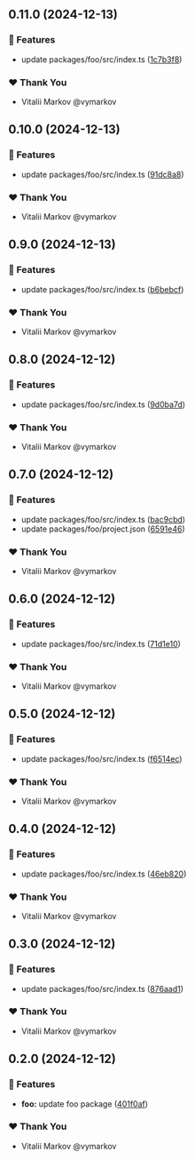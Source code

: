 ## 0.11.0 (2024-12-13)

### 🚀 Features

- update packages/foo/src/index.ts ([1c7b3f8](https://github.com/lazy-orange/nx-workspace-v20/commit/1c7b3f8))

### ❤️ Thank You

- Vitalii Markov @vymarkov

## 0.10.0 (2024-12-13)

### 🚀 Features

- update packages/foo/src/index.ts ([91dc8a8](https://github.com/lazy-orange/nx-workspace-v20/commit/91dc8a8))

### ❤️ Thank You

- Vitalii Markov @vymarkov

## 0.9.0 (2024-12-13)

### 🚀 Features

- update packages/foo/src/index.ts ([b6bebcf](https://github.com/lazy-orange/nx-workspace-v20/commit/b6bebcf))

### ❤️ Thank You

- Vitalii Markov @vymarkov

## 0.8.0 (2024-12-12)

### 🚀 Features

- update packages/foo/src/index.ts ([9d0ba7d](https://github.com/lazy-orange/nx-workspace-v20/commit/9d0ba7d))

### ❤️ Thank You

- Vitalii Markov @vymarkov

## 0.7.0 (2024-12-12)

### 🚀 Features

- update packages/foo/src/index.ts ([bac9cbd](https://github.com/lazy-orange/nx-workspace-v20/commit/bac9cbd))
- update packages/foo/project.json ([6591e46](https://github.com/lazy-orange/nx-workspace-v20/commit/6591e46))

### ❤️ Thank You

- Vitalii Markov @vymarkov

## 0.6.0 (2024-12-12)

### 🚀 Features

- update packages/foo/src/index.ts ([71d1e10](https://github.com/lazy-orange/nx-workspace-v20/commit/71d1e10))

### ❤️ Thank You

- Vitalii Markov @vymarkov

## 0.5.0 (2024-12-12)

### 🚀 Features

- update packages/foo/src/index.ts ([f6514ec](https://github.com/lazy-orange/nx-workspace-v20/commit/f6514ec))

### ❤️ Thank You

- Vitalii Markov @vymarkov

## 0.4.0 (2024-12-12)

### 🚀 Features

- update packages/foo/src/index.ts ([46eb820](https://github.com/lazy-orange/nx-workspace-v20/commit/46eb820))

### ❤️ Thank You

- Vitalii Markov @vymarkov

## 0.3.0 (2024-12-12)

### 🚀 Features

- update packages/foo/src/index.ts ([876aad1](https://github.com/lazy-orange/nx-workspace-v20/commit/876aad1))

### ❤️ Thank You

- Vitalii Markov @vymarkov

## 0.2.0 (2024-12-12)

### 🚀 Features

- **foo:** update foo package ([401f0af](https://github.com/lazy-orange/nx-workspace-v20/commit/401f0af))

### ❤️ Thank You

- Vitalii Markov @vymarkov